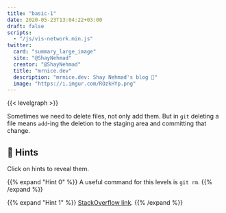 ```yaml
---
title: "basic-1"
date: 2020-05-23T13:04:22+03:00
draft: false
scripts: 
  - "/js/vis-network.min.js"
twitter:
  card: "summary_large_image"
  site: "@ShayNehmad"
  creator: "@ShayNehmad"
  title: "mrnice.dev"
  description: "mrnice.dev: Shay Nehmad's blog 🧔"
  image: "https://i.imgur.com/ROzkHYp.png"
---
```


{{< levelgraph >}}

Sometimes we need to delete files, not only add them. But in `git` deleting a file means `add`-ing the deletion to the staging area and committing that change.

## 🧩 Hints

Click on hints to reveal them.

{{% expand "Hint 0" %}}
A useful command for this levels is `git rm`.
{{% /expand %}}

{{% expand "Hint 1" %}}
[StackOverflow link](https://stackoverflow.com/questions/2047465/how-can-i-delete-a-file-from-a-git-repository).
{{% /expand %}}
